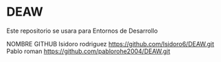 # DEAW
Este repositorio se usara para Entornos de Desarrollo


NOMBRE	           GITHUB
Isidoro rodriguez  https://github.com/Isidoro6/DEAW.git
Pablo roman	       https://github.com/pablorohe2004/DEAW.git

